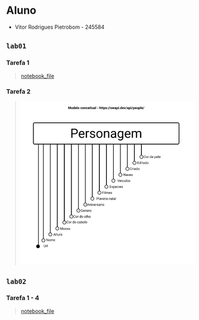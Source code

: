 # Aluno
* Vitor Rodrigues Pietrobom - 245584


## `lab01`
  ### Tarefa 1
  > [notebook_file](lab01/notebook/lab01.ipynb)

  ### Tarefa 2
  > <img src="lab01/images/Lab01.png">

## `lab02`
  ### Tarefa 1 - 4
  > [notebook_file](lab02/notebook/lab2_logic_model_dbpedia.ipynb)

